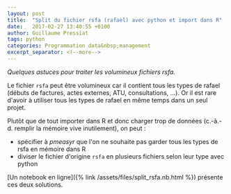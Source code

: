 ```yaml
---
layout: post
title:  "Split du fichier rsfa (rafael) avec python et import dans R"
date:   2017-02-27 13:40:55 +0100
author: Guillaume Pressiat
tags: python
categories: Programmation data&nbsp;management
excerpt_separator: <!--more-->
---
```


*Quelques astuces pour traiter les volumineux fichiers rsfa.*

<!--more-->

Le fichier `rsfa` peut être volumineux car il contient tous les types de rafael (débuts de factures, actes externes, ATU, consultations, ...). Or il est rare d'avoir à utiliser tous les types de rafael en même temps dans un seul projet.


Plutôt que de tout importer dans R et donc charger trop de données (c.-à.-d. remplir la mémoire vive inutilement), on peut :

- spécifier à *pmeasyr* que l'on ne souhaite pas garder tous les types de rsfa en mémoire dans R
- diviser le fichier d'origine `rsfa` en plusieurs fichiers selon leur type avec python

[Un notebook en ligne]({% link /assets/files/split_rsfa.nb.html %}) présente ces deux solutions.
